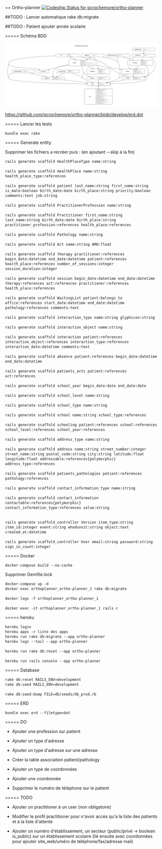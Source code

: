 == Ortho-planner [ ![Codeship Status for gcrochemore/ortho-planner](https://app.codeship.com/projects/864f9480-ac05-0134-ca14-2656ee888b62/status?branch=master)](https://app.codeship.com/projects/192362)

##TODO : Lancer automatique rake db:migrate

##TODO : Patient ajouter année scolaire

===== Schéma BDD

![Schéma BDD](https://github.com/gcrochemore/ortho-planner/blob/develop/erd.png "Schéma BDD")


https://github.com/gcrochemore/ortho-planner/blob/develop/erd.dot

===== Lancer les tests
	
	bundle exec rake

===== Generate entity

Supprimer les fichiers a recréer puis : (en ajoutant --skip à la fin)

	rails generate scaffold HealthPlaceType name:string 

	rails generate scaffold HealthPlace name:string health_place_type:references

	rails generate scaffold patient last_name:string first_name:string is_male:boolean birth_date:date birth_place:string priority:boolean comments:text job:string

	rails generate scaffold PractitionerProfession name:string

	rails generate scaffold Practitioner first_name:string last_name:string birth_date:date birth_place:string practitioner_profession:references health_place:references

	rails generate scaffold Pathology name:string

	rails generate scaffold Act name:string AMO:float

	rails generate scaffold therapy practitioner:references begin_date:datetime end_date:datetime patient:references health_place:references number_of_sessions:integer session_duration:integer

	rails generate scaffold session begin_date:datetime end_date:datetime therapy:references act:references practitioner:references health_place:references

	rails generate scaffold WaitingList patient:belongs_to office:references start_date:datetime end_date:datetime pathology:references comments:text

	rails generate scaffold interaction_type name:string glyphicon:string

	rails generate scaffold interaction_object name:string

	rails generate scaffold interaction patient:references interaction_object:references interaction_type:references interaction_date:datetime comments:text

	rails generate scaffold absence patient:references begin_date:datetime end_date:datetime

	rails generate scaffold patients_acts patient:references act:references

	rails generate scaffold school_year begin_date:date end_date:date

	rails generate scaffold school_level name:string

	rails generate scaffold school_type name:string

	rails generate scaffold school name:string school_type:references

	rails generate scaffold schooling patient:references school:references school_level:references school_year:references

	rails generate scaffold address_type name:string

	rails generate scaffold address name:string street_number:integer street_name:string postal_code:string city:string latitude:float longitude:float addressable:references{polymorphic} address_type:references

	rails generate scaffold patients_pathologies patient:references pathology:references

	rails generate scaffold contact_information_type name:string

	rails generate scaffold contact_information contactable:references{polymorphic} contact_information_type:references value:string


	rails generate scaffold_controller Version item_type:string item_id:integer event:string whodunnit:string object:text created_at:datetime

	rails generate scaffold_controller User email:string password:string sign_in_count:integer


===== Docker

	docker-compose build --no-cache

Supprimer Gemfile.lock

	docker-compose up -d
	docker exec orthoplanner_ortho-planner_1 rake db:migrate

	docker logs -f orthoplanner_ortho-planner_1

	docker exec -it orthoplanner_ortho-planner_1 rails c

===== heroku

	heroku login
	heroku apps -> liste des apps
	heroku run rake db:migrate --app ortho-planner
	heroku logs --tail --app ortho-planner

	heroku run rake db:reset --app ortho-planner

	heroku run rails console --app ortho-planner


===== Database 

	rake db:reset RAILS_ENV=development
	rake db:seed RAILS_ENV=development

	rake db:seed:dump FILE=db/seeds/db_prod.rb

===== ERD

	bundle exec erd --filetype=dot

===== DO

* Ajouter une profession sur patient

* Ajouter un type d'adresse

* Ajouter un type d'adresse sur une adresse

* Créer la table association patient/pathology

* Ajouter un type de coordonnées

* Ajouter une coordonnée

* Supprimer le numéro de téléphone sur le patient

===== TODO

* Ajouter un practitioner à un user (non obligatoire)

* Modifier le profil practitioner pour n'avoir accès qu'a la liste des patients et à la liste d'attente

* Ajouter un numéro d'établissement, un secteur (public/privé -> boolean is_public) sur un établissement scolaire (lié ensuite avec coordonnées pour ajouter site_web/uméro de téléphone/fax/adresse mail)